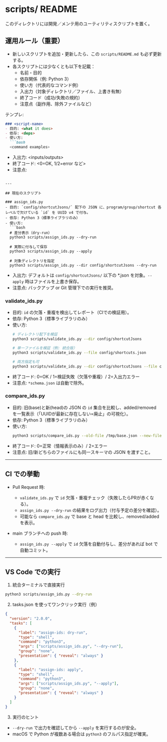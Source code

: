 # scripts/ README

このディレクトリには開発／メンテ用のユーティリティスクリプトを置く。

## 運用ルール（重要）
- 新しいスクリプトを追加・更新したら、この `scripts/README.md` も必ず更新する。
- 各スクリプトには少なくとも以下を記載：
  - 名前・目的
  - 依存関係（例: Python 3）
  - 使い方（代表的なコマンド例）
  - 入出力（対象ディレクトリ／ファイル、上書き有無）
  - 終了コード（成功/失敗の規約）
  - 注意点（副作用、除外ファイルなど）

テンプレ:

```markdown
### <script-name>
- 目的: <what it does>
- 依存: <deps>
- 使い方:
  ```bash
  <command examples>
  ```
- 入出力: <inputs/outputs>
- 終了コード: <0=OK, 1/2=error など>
- 注意点: <notes>
```

---

## 現在のスクリプト

### assign_ids.py
- 目的: `config/shortcutJsons/` 配下の JSON に、program/group/shortcut 各レベルで欠けている `id` を UUID v4 で付与。
- 依存: Python 3（標準ライブラリのみ）
- 使い方:
  ```bash
  # 差分表示（dry-run）
  python3 scripts/assign_ids.py --dry-run

  # 実際に付与して保存
  python3 scripts/assign_ids.py --apply

  # 対象ディレクトリを指定
  python3 scripts/assign_ids.py --dir config/shortcutJsons --dry-run
  ```
- 入出力: デフォルトは `config/shortcutJsons/` 以下の *.json を対象。`--apply` 時はファイルを上書き保存。
- 注意点: バックアップ or Git 管理下での実行を推奨。

### validate_ids.py
- 目的: `id` の欠落・重複を検出してレポート（CIでの検証用）。
- 依存: Python 3（標準ライブラリのみ）
- 使い方:
  ```bash
  # ディレクトリ配下を検証
  python3 scripts/validate_ids.py --dir config/shortcutJsons

  # 単一ファイルを検証（例: 統合版）
  python3 scripts/validate_ids.py --file config/shortcuts.json

  # 両方指定も可
  python3 scripts/validate_ids.py --dir config/shortcutJsons --file config/shortcuts.json
  ```
- 終了コード: 0=OK / 1=検証失敗（欠落や重複）/ 2=入出力エラー
- 注意点: `*schema.json` は自動で除外。

### compare_ids.py
- 目的: 旧(base)と新(head)の JSON の `id` 集合を比較し、added/removed を一覧表示（「UUIDが最新に存在しない=廃止」の可視化）。
- 依存: Python 3（標準ライブラリのみ）
- 使い方:
  ```bash
  python3 scripts/compare_ids.py --old-file /tmp/base.json --new-file config/shortcuts.json
  ```
- 終了コード: 0=正常（情報表示のみ）/ 2=エラー
- 注意点: 旧/新どちらのファイルにも同一スキーマの JSON を渡すこと。

---

## CI での挙動

- Pull Request 時:
  - `validate_ids.py` で `id` 欠落・重複チェック（失敗したらPRが赤くなる）。
  - `assign_ids.py --dry-run` の結果をログ出力（付与予定の差分を確認）。
  - 可能なら `compare_ids.py` で base と head を比較し、removed/added を表示。

- main ブランチへの push 時:
  - `assign_ids.py --apply` で `id` 欠落を自動付与し、差分があれば bot で自動コミット。

---

## VS Code での実行

1) 統合ターミナルで直接実行

```bash
python3 scripts/assign_ids.py --dry-run
```

2) tasks.json を使ってワンクリック実行（例）

```json
{
  "version": "2.0.0",
  "tasks": [
    {
      "label": "assign-ids: dry-run",
      "type": "shell",
      "command": "python3",
      "args": ["scripts/assign_ids.py", "--dry-run"],
      "group": "none",
      "presentation": { "reveal": "always" }
    },
    {
      "label": "assign-ids: apply",
      "type": "shell",
      "command": "python3",
      "args": ["scripts/assign_ids.py", "--apply"],
      "group": "none",
      "presentation": { "reveal": "always" }
    }
  ]
}
```

3) 実行のヒント

- `--dry-run` で出力を確認してから `--apply` を実行するのが安全。
- macOS で Python が複数ある場合は `python3` のフルパス指定が確実。

